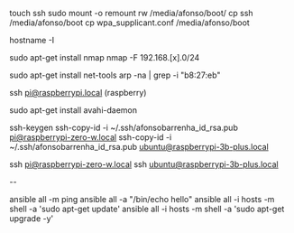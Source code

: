 touch ssh
sudo mount -o remount rw /media/afonso/boot/
cp ssh /media/afonso/boot
cp wpa_supplicant.conf /media/afonso/boot


hostname -I

sudo apt-get install nmap
nmap -F 192.168.[x].0/24

sudo apt-get install net-tools
arp -na | grep -i "b8:27:eb"

ssh pi@raspberrypi.local (raspberry)

sudo apt-get install avahi-daemon

ssh-keygen
ssh-copy-id -i ~/.ssh/afonsobarrenha_id_rsa.pub pi@raspberrypi-zero-w.local
ssh-copy-id -i ~/.ssh/afonsobarrenha_id_rsa.pub ubuntu@raspberrypi-3b-plus.local

ssh pi@raspberrypi-zero-w.local
ssh ubuntu@raspberrypi-3b-plus.local

--

ansible all -m ping
ansible all -a "/bin/echo hello"
ansible all -i hosts -m shell -a 'sudo apt-get update'
ansible all -i hosts -m shell -a 'sudo apt-get upgrade -y'